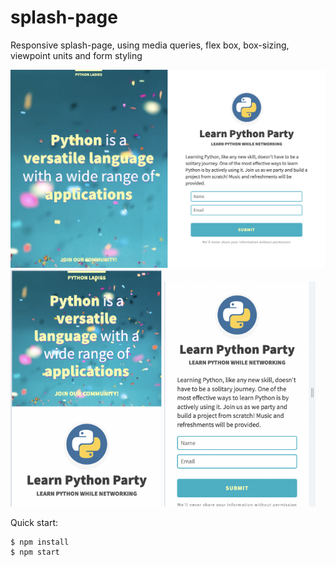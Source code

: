 # splash-page

Responsive splash-page, using media queries, flex box, box-sizing, viewpoint units and form styling

<img src="https://github.com/IngridGdesigns/splash-page/blob/main/images/desktop.png">

<img src="https://github.com/IngridGdesigns/splash-page/blob/main/images/mobile2.png" width="48%" height="50%"> 

<img src="https://github.com/IngridGdesigns/splash-page/blob/main/images/mobile1.png" width="48%" height="50%">




Quick start:

```
$ npm install
$ npm start
````
